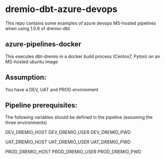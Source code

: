 # dremio-dbt-azure-devops
This repo contains some examples of azure devops MS-hosted pipelines when using 1.0.6 of dremio-dbt

## azure-pipelines-docker

This executes dbt-dremio in a docker build process (Centos7, Pyton) on an MS-hosted ubuntu image

## Assumption:

You have a DEV, UAT and PROD environment

## Pipeline prerequisites:
The following variables should be defined in the pipeline (assuming the three environments)

DEV_DREMIO_HOST
DEV_DREMIO_USER
DEV_DREMIO_PWD

UAT_DREMIO_HOST
UAT_DREMIO_USER
UAT_DREMIO_PWD

PROD_DREMIO_HOST
PROD_DREMIO_USER
PROD_DREMIO_PWD

